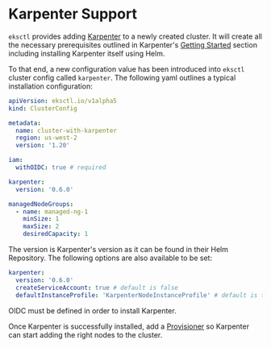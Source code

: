 # Karpenter Support

`eksctl` provides adding [Karpenter](https://karpenter.sh/) to a newly created cluster. It will create all the necessary
prerequisites outlined in Karpenter's [Getting Started](https://karpenter.sh/docs/getting-started/) section including installing
Karpenter itself using Helm.

To that end, a new configuration value has been introduced into `eksctl` cluster config called `karpenter`. The following
yaml outlines a typical installation configuration:

```yaml
apiVersion: eksctl.io/v1alpha5
kind: ClusterConfig

metadata:
  name: cluster-with-karpenter
  region: us-west-2
  version: '1.20'

iam:
  withOIDC: true # required

karpenter:
  version: '0.6.0'

managedNodeGroups:
  - name: managed-ng-1
    minSize: 1
    maxSize: 2
    desiredCapacity: 1
```

The version is Karpenter's version as it can be found in their Helm Repository. The following options are also available
to be set: 

```yaml
karpenter:
  version: '0.6.0'
  createServiceAccount: true # default is false
  defaultInstanceProfile: 'KarpenterNodeInstanceProfile' # default is to use the IAM instance profile created by eksctl
```

OIDC must be defined in order to install Karpenter.

Once Karpenter is successfully installed, add a [Provisioner](https://karpenter.sh/docs/provisioner/) so Karpenter
can start adding the right nodes to the cluster.
